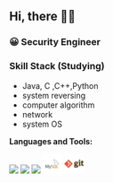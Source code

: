 ## Hi, there 🖐🏻

### 😀 Security Engineer

### Skill Stack (Studying)

- Java, C ,C++,Python 
- system reversing
- computer algorithm
- network
- system OS

**Languages and Tools:**  

<code><img height="35" src="https://www.redhat.com/cms/managed-files/styles/xlarge/s3/tux-327x360.png?itok=puszajU_"></code>
<code><img height="35" src="https://upload.wikimedia.org/wikipedia/commons/thumb/d/d9/Node.js_logo.svg/1200px-Node.js_logo.svg.png"></code>
<code><img height="35" src="https://www.google.com/url?sa=i&url=https%3A%2F%2Fperfectacle.github.io%2F2019%2F04%2F16%2Fspring-boot-docker-image-optimization%2F&psig=AOvVaw3nbgCPvcFE2TfM0t5j30ql&ust=1617962604639000&source=images&cd=vfe&ved=0CAIQjRxqFwoTCOjXocay7u8CFQAAAAAdAAAAABAD"></code>
<code><img height="35" src="https://raw.githubusercontent.com/github/explore/80688e429a7d4ef2fca1e82350fe8e3517d3494d/topics/mysql/mysql.png"></code>
<code><img height="35" src="https://raw.githubusercontent.com/github/explore/80688e429a7d4ef2fca1e82350fe8e3517d3494d/topics/git/git.png"></code>

